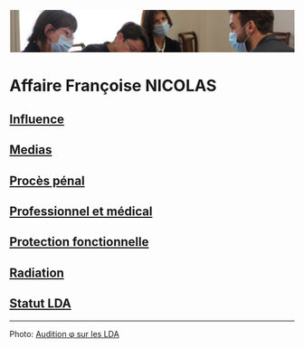 ![image-mise-en-avant](../_aux/phi.png)

# Affaire Françoise NICOLAS

## [Influence](./influence.md)
## [Medias](./medias.md)
## [Procès pénal](./aplogan.md)
## [Professionnel et médical](./promed.md)
## [Protection fonctionnelle](./pf.md)
## [Radiation](./radiation.md)
## [Statut LDA](./reqlda.md)

---
Photo: [Audition φ sur les LDA](attrib.md#phi)
